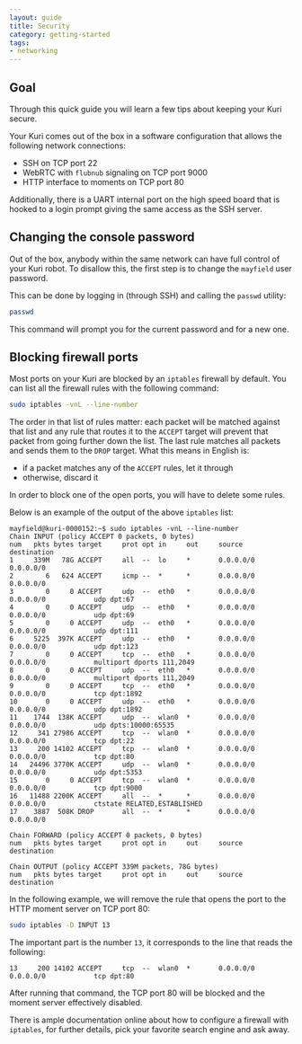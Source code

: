 ```yaml
---
layout: guide
title: Security
category: getting-started
tags:
- networking
---
```


## Goal

Through this quick guide you will learn a few tips about keeping your
Kuri secure.

Your Kuri comes out of the box in a software configuration that allows
the following network connections:

- SSH on TCP port 22
- WebRTC with `flubnub` signaling on TCP port 9000
- HTTP interface to moments on TCP port 80

Additionally, there is a UART internal port on the high speed board
that is hooked to a login prompt giving the same access as the SSH server.


## Changing the console password

Out of the box, anybody within the same network can have full control
of your Kuri robot. To disallow this, the first step is to change the
`mayfield` user password.

This can be done by logging in (through SSH) and calling the `passwd` utility:

```bash
passwd
```

This command will prompt you for the current password and for a new one.


## Blocking firewall ports

Most ports on your Kuri are blocked by an `iptables` firewall by default.
You can list all the firewall rules with the following command:

```bash
sudo iptables -vnL --line-number
```

The order in that list of rules matter: each packet will be matched against
that list and any rule that routes it to the `ACCEPT` target will prevent
that packet from going further down the list.
The last rule matches all packets and sends them to the `DROP` target. What
this means in English is:

- if a packet matches any of the `ACCEPT` rules, let it through
- otherwise, discard it

In order to block one of the open ports, you will have to delete some rules.

Below is an example of the output of the above `iptables` list:

```
mayfield@kuri-0000152:~$ sudo iptables -vnL --line-number
Chain INPUT (policy ACCEPT 0 packets, 0 bytes)
num   pkts bytes target     prot opt in     out     source               destination
1     339M   78G ACCEPT     all  --  lo     *       0.0.0.0/0            0.0.0.0/0
2        6   624 ACCEPT     icmp --  *      *       0.0.0.0/0            0.0.0.0/0
3        0     0 ACCEPT     udp  --  eth0   *       0.0.0.0/0            0.0.0.0/0            udp dpt:67
4        0     0 ACCEPT     udp  --  eth0   *       0.0.0.0/0            0.0.0.0/0            udp dpt:69
5        0     0 ACCEPT     udp  --  eth0   *       0.0.0.0/0            0.0.0.0/0            udp dpt:111
6     5225  397K ACCEPT     udp  --  eth0   *       0.0.0.0/0            0.0.0.0/0            udp dpt:123
7        0     0 ACCEPT     tcp  --  eth0   *       0.0.0.0/0            0.0.0.0/0            multiport dports 111,2049
8        0     0 ACCEPT     udp  --  eth0   *       0.0.0.0/0            0.0.0.0/0            multiport dports 111,2049
9        0     0 ACCEPT     tcp  --  eth0   *       0.0.0.0/0            0.0.0.0/0            tcp dpt:1892
10       0     0 ACCEPT     udp  --  eth0   *       0.0.0.0/0            0.0.0.0/0            udp dpt:1892
11    1744  138K ACCEPT     udp  --  wlan0  *       0.0.0.0/0            0.0.0.0/0            udp dpts:10000:65535
12     341 27986 ACCEPT     tcp  --  wlan0  *       0.0.0.0/0            0.0.0.0/0            tcp dpt:22
13     200 14102 ACCEPT     tcp  --  wlan0  *       0.0.0.0/0            0.0.0.0/0            tcp dpt:80
14   24496 3770K ACCEPT     udp  --  wlan0  *       0.0.0.0/0            0.0.0.0/0            udp dpt:5353
15       0     0 ACCEPT     tcp  --  wlan0  *       0.0.0.0/0            0.0.0.0/0            tcp dpt:9000
16   11488 2200K ACCEPT     all  --  *      *       0.0.0.0/0            0.0.0.0/0            ctstate RELATED,ESTABLISHED
17    3887  508K DROP       all  --  *      *       0.0.0.0/0            0.0.0.0/0

Chain FORWARD (policy ACCEPT 0 packets, 0 bytes)
num   pkts bytes target     prot opt in     out     source               destination

Chain OUTPUT (policy ACCEPT 339M packets, 78G bytes)
num   pkts bytes target     prot opt in     out     source               destination
```

In the following example, we will remove the rule that opens the port to
the HTTP moment server on TCP port 80:

```bash
sudo iptables -D INPUT 13
```

The important part is the number `13`, it corresponds to the line that
reads the following:

```
13     200 14102 ACCEPT     tcp  --  wlan0  *       0.0.0.0/0            0.0.0.0/0            tcp dpt:80
```

After running that command, the TCP port 80 will be blocked and the moment
server effectively disabled.

There is ample documentation online about how to configure a firewall
with `iptables`, for further details, pick your favorite search engine and
ask away.
